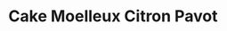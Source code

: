 ---
layout: recette
categories: [recettes]
hidden: true
lang: fr
sitemap: false
title: Cake Moelleux Citron Pavot
type: sucre
ingredients: 
  - nom: oeufs 
    qte: 4
  - nom: farine
    qte: 150
    unite: gr
  - nom: beurre mou
    qte: 80
    unite: gr
  - nom: sucre glace
    qte: 130
    unite: gr
  - nom: graines de pavot
    qte: 10
    unite: gr
  - nom: levure chimique
    qte: 11
    unite: gr
  - nom: petits citrons
    qte: 2
preconditions:
  - Le beurre et les oeufs doivent être à température ambiante
  - Préchauffer le four à 180°C
  - Séparer les blancs des jaunes
  - Zester les citrons
  - Presser les citrons
etapes:
  - label: Préparation
    details:
      - Dans un saladier, blanchir les jaunes avec le sucre
      - Mélanger avec le jus de citron et le beurre mou
      - Tamiser la farine et la levure sur la préparation
      - Mélanger doucement avec une spatule
      - Ajouter les zestes de citron (à souhait)
      - Ajouter les graines de pavot 
      - Monter les blancs en neige
      - Les incorporer à la préparation en deux fois
      - Beurrer et fariner le moule puis y ajouter la préparation
cuissonMinutes: 30
cuisson: 
  - Cuire 30 minutes à 180°C
  - Vérifier que le gâteau est cuit avec la pointe d'un couteau
notes:
  - À l'ajout du beurre, la préparation va changer de texture, c'est normal, tout va bien
---